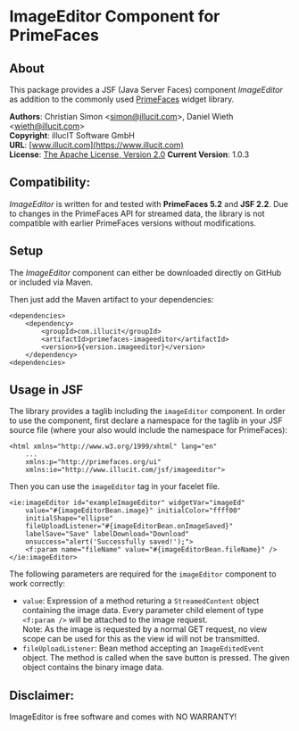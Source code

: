 ImageEditor Component for PrimeFaces
====================================

About
-----

This package provides a JSF (Java Server Faces) component *ImageEditor* as addition to the
commonly used [PrimeFaces](http://www.primefaces.org) widget library.

**Authors**: Christian Simon <[simon@illucit.com](mailto:simon@illucit.com)>, Daniel Wieth <[wieth@illucit.com](mailto:wieth@illucit.com)>  
**Copyright**: illucIT Software GmbH  
**URL**: [www.illucit.com](https://www.illucit.com)  
**License**: [The Apache License, Version 2.0](http://www.apache.org/licenses/LICENSE-2.0.txt)
**Current Version**: 1.0.3

Compatibility:
--------------

*ImageEditor* is written for and tested with **PrimeFaces 5.2** and **JSF 2.2**.
Due to changes in the PrimeFaces API for streamed data, the library is not compatible with earlier PrimeFaces versions without modifications.

Setup
-----

The *ImageEditor*  component can either be downloaded directly on GitHub or included via Maven.

Then just add the Maven artifact to your dependencies:

	<dependencies>
		<dependency>
			<groupId>com.illucit</groupId>
			<artifactId>primefaces-imageeditor</artifactId>
			<version>${version.imageeditor}</version>
		</dependency>
	<dependencies>

Usage in JSF
------------

The library provides a taglib including the `imageEditor` component.
In order to use the component, first declare a namespace for the taglib in your JSF source file (where your also would include the namespace for PrimeFaces):

	<html xmlns="http://www.w3.org/1999/xhtml" lang="en"
		...
		xmlns:p="http://primefaces.org/ui"
		xmlns:ie="http://www.illucit.com/jsf/imageeditor">

Then you can use the `imageEditor` tag in your facelet file.

	<ie:imageEditor id="exampleImageEditor" widgetVar="imageEd"
		value="#{imageEditorBean.image}" initialColor="ffff00"
		initialShape="ellipse"
		fileUploadListener="#{imageEditorBean.onImageSaved}"
		labelSave="Save" labelDownload="Download"
		onsuccess="alert('Successfully saved!');">
		<f:param name="fileName" value="#{imageEditorBean.fileName}" />
	</ie:imageEditor>

The following parameters are required for the `imageEditor` component to work correctly:
* `value`: Expression of a method returing a `StreamedContent` object containing the image data.
Every parameter child element of type `<f:param />` will be attached to the image request.  
Note: As the image is requested by a normal GET request, no view scope can be used for this as the view id will not be transmitted.
* `fileUploadListener`: Bean method accepting an `ImageEditedEvent` object.
The method is called when the save button is pressed. The given object contains the binary image data.


Disclaimer:
-----------

ImageEditor is free software and comes with NO WARRANTY!
